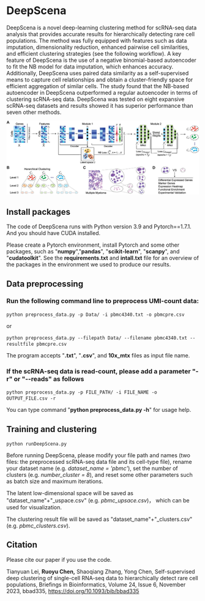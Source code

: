 # DeepScena
DeepScena is a novel deep-learning clustering method for scRNA-seq data analysis that provides accurate results for hierarchically detecting rare cell populations. The method was fully equipped with features such as data imputation, dimensionality reduction, enhanced pairwise cell similarities, and efficient clustering strategies (see the following workflow). A key feature of DeepScena is the use of a negative binomial-based autoencoder to fit the NB model for data imputation, which enhances accuracy. Additionally, DeepScena uses paired data similarity as a self-supervised means to capture cell relationships and obtain a cluster-friendly space for efficient aggregation of similar cells. The study found that the NB-based autoencoder in DeepScena outperformed a regular autoencoder in terms of clustering scRNA-seq data. DeepScena was tested on eight expansive scRNA-seq datasets and results showed it has superior performance than seven other methods.


![DeepScena Workflow and Application](DeepScena_Workflow.jpeg)



## Install packages
The code of DeepScena runs with Python version 3.9 and Pytorch==1.7.1. And you should have CUDA installed.

Please create a Pytorch environment, install Pytorch and some other packages, such as "**numpy**","**pandas**", "**scikit-learn**", "**scanpy**", and "**cudatoolkit**". See the __requirements.txt__ and __intall.txt__ file for an overview of the packages in the environment we used to produce our results.

## Data preprocessing

### Run the following command line to preprocess UMI-count data:
```
python preprocess_data.py -p Data/ -i pbmc4340.txt -o pbmcpre.csv
```
or 
```
python preprocess_data.py --filepath Data/ --filename pbmc4340.txt --resultfile pbmcpre.csv
```
The program accepts "**.txt**", "**.csv**", and **10x_mtx** files as input file name. 

### If the scRNA-seq data is read-count, please add a parameter "-r" or "--reads" as follows
```
python preprocess_data.py -p FILE_PATH/ -i FILE_NAME -o OUTPUT_FILE.csv -r
```
You can type command "**python preprocess_data.py -h**" for usage help. 

## Training and clustering

```
python runDeepScena.py
```
Before running DeepScena, please modify your file path and names (two files: the preprocessed scRNA-seq data file and its cell-type file), rename your dataset name (e.g. *dataset_name = 'pbmc'*), set the number of clusters (e.g. *number_cluster = 8*), and reset some other parameters such as batch size and maximum iterations. 

The latent low-dimensional space will be saved as "dataset_name"+"_uspace.csv" (e.g.  *pbmc_upsace.csv*)， which can be used for visualization.

The clustering result file will be saved as "dataset_name"+"_clusters.csv" (e.g.  *pbmc_clusters.csv*).

## Citation
Please cite our paper if you use the code.

Tianyuan Lei, **Ruoyu Chen,** Shaoqiang Zhang, Yong Chen, Self-supervised deep clustering of single-cell RNA-seq data to hierarchically detect rare cell populations, Briefings in Bioinformatics, Volume 24, Issue 6, November 2023, bbad335, https://doi.org/10.1093/bib/bbad335
